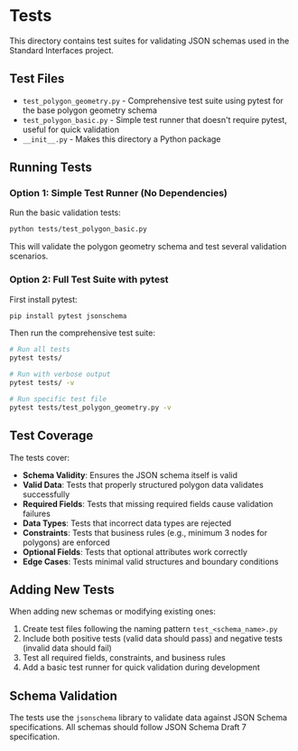 # Tests

This directory contains test suites for validating JSON schemas used in the Standard Interfaces project.

## Test Files

- `test_polygon_geometry.py` - Comprehensive test suite using pytest for the base polygon geometry schema
- `test_polygon_basic.py` - Simple test runner that doesn't require pytest, useful for quick validation
- `__init__.py` - Makes this directory a Python package

## Running Tests

### Option 1: Simple Test Runner (No Dependencies)

Run the basic validation tests:

```bash
python tests/test_polygon_basic.py
```

This will validate the polygon geometry schema and test several validation scenarios.

### Option 2: Full Test Suite with pytest

First install pytest:

```bash
pip install pytest jsonschema
```

Then run the comprehensive test suite:

```bash
# Run all tests
pytest tests/

# Run with verbose output
pytest tests/ -v

# Run specific test file
pytest tests/test_polygon_geometry.py -v
```

## Test Coverage

The tests cover:

- **Schema Validity**: Ensures the JSON schema itself is valid
- **Valid Data**: Tests that properly structured polygon data validates successfully
- **Required Fields**: Tests that missing required fields cause validation failures
- **Data Types**: Tests that incorrect data types are rejected
- **Constraints**: Tests that business rules (e.g., minimum 3 nodes for polygons) are enforced
- **Optional Fields**: Tests that optional attributes work correctly
- **Edge Cases**: Tests minimal valid structures and boundary conditions

## Adding New Tests

When adding new schemas or modifying existing ones:

1. Create test files following the naming pattern `test_<schema_name>.py`
2. Include both positive tests (valid data should pass) and negative tests (invalid data should fail)
3. Test all required fields, constraints, and business rules
4. Add a basic test runner for quick validation during development

## Schema Validation

The tests use the `jsonschema` library to validate data against JSON Schema specifications. All schemas should follow JSON Schema Draft 7 specification.
